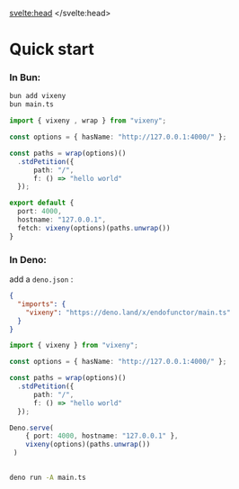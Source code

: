 <script>
    import PreviousNext from "$lib/components/PreviousNext.svelte"
</script>
<svelte:head>
    <title>Quick start - Vixeny</title>
    <meta name="description" content="How to install Vixeny" />
</svelte:head>

# Quick start
### In Bun:

```bash
bun add vixeny
bun main.ts
```

```ts
import { vixeny , wrap } from "vixeny";

const options = { hasName: "http://127.0.0.1:4000/" };

const paths = wrap(options)()
  .stdPetition({
      path: "/",
      f: () => "hello world"
  });

export default {
  port: 4000,
  hostname: "127.0.0.1",
  fetch: vixeny(options)(paths.unwrap())
}

```

### In Deno:

add a `deno.json` :
```json
{
  "imports": {
    "vixeny": "https://deno.land/x/endofunctor/main.ts"
  }
}
```

```ts
import { vixeny } from "vixeny";

const options = { hasName: "http://127.0.0.1:4000/" };

const paths = wrap(options)()
  .stdPetition({
      path: "/",
      f: () => "hello world"
  });

Deno.serve(
    { port: 4000, hostname: "127.0.0.1" },
    vixeny(options)(paths.unwrap())
 )
 
```   

```bash
deno run -A main.ts
```

<PreviousNext previous="/" next="/framework/routing" />
